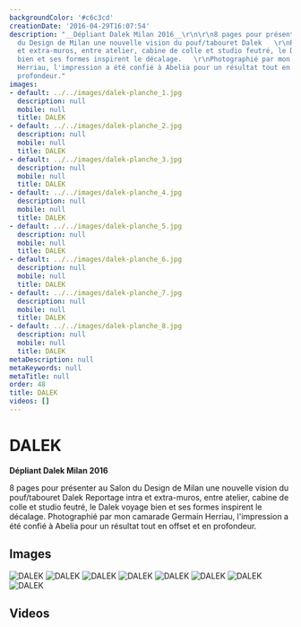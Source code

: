 ```yaml
---
backgroundColor: '#c6c3cd'
creationDate: '2016-04-29T16:07:54'
description: "__Dépliant Dalek Milan 2016__\r\n\r\n8 pages pour présenter au Salon
  du Design de Milan une nouvelle vision du pouf/tabouret Dalek   \r\nReportage intra
  et extra-muros, entre atelier, cabine de colle et studio feutré, le Dalek voyage
  bien et ses formes inspirent le décalage.   \r\nPhotographié par mon camarade Germain
  Herriau, l'impression a été confié à Abelia pour un résultat tout en offset et en
  profondeur."
images:
- default: ../../images/dalek-planche_1.jpg
  description: null
  mobile: null
  title: DALEK
- default: ../../images/dalek-planche_2.jpg
  description: null
  mobile: null
  title: DALEK
- default: ../../images/dalek-planche_3.jpg
  description: null
  mobile: null
  title: DALEK
- default: ../../images/dalek-planche_4.jpg
  description: null
  mobile: null
  title: DALEK
- default: ../../images/dalek-planche_5.jpg
  description: null
  mobile: null
  title: DALEK
- default: ../../images/dalek-planche_6.jpg
  description: null
  mobile: null
  title: DALEK
- default: ../../images/dalek-planche_7.jpg
  description: null
  mobile: null
  title: DALEK
- default: ../../images/dalek-planche_8.jpg
  description: null
  mobile: null
  title: DALEK
metaDescription: null
metaKeywords: null
metaTitle: null
order: 48
title: DALEK
videos: []
---
```


# DALEK

__Dépliant Dalek Milan 2016__

8 pages pour présenter au Salon du Design de Milan une nouvelle vision du pouf/tabouret Dalek
Reportage intra et extra-muros, entre atelier, cabine de colle et studio feutré, le Dalek voyage bien et ses formes inspirent le décalage.
Photographié par mon camarade Germain Herriau, l'impression a été confié à Abelia pour un résultat tout en offset et en profondeur.

## Images

![DALEK](../../images/dalek-planche_1.jpg)
![DALEK](../../images/dalek-planche_2.jpg)
![DALEK](../../images/dalek-planche_3.jpg)
![DALEK](../../images/dalek-planche_4.jpg)
![DALEK](../../images/dalek-planche_5.jpg)
![DALEK](../../images/dalek-planche_6.jpg)
![DALEK](../../images/dalek-planche_7.jpg)
![DALEK](../../images/dalek-planche_8.jpg)

## Videos

